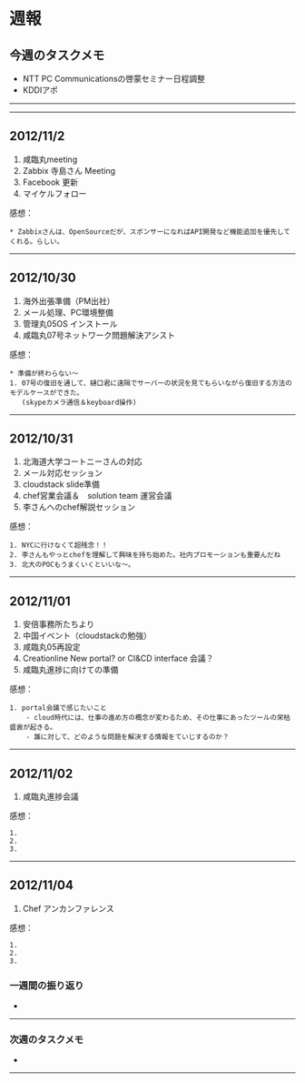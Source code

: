 # 週報


## 今週のタスクメモ

- NTT PC Communicationsの啓蒙セミナー日程調整
- KDDIアポ

---

---

## 2012/11/2

1. 咸臨丸meeting
2. Zabbix 寺島さん Meeting
3. Facebook 更新
4. マイケルフォロー

感想：

	* Zabbixさんは、OpenSourceだが、スポンサーになればAPI開発など機能追加を優先してくれる。らしい。

---

## 2012/10/30

1. 海外出張準備（PM出社）
2. メール処理、PC環境整備
3. 管理丸05OS インストール
4. 咸臨丸07号ネットワーク問題解決アシスト

感想：

	* 準備が終わらない〜
	1. 07号の復旧を通して、樋口君に遠隔でサーバーの状況を見てもらいながら復旧する方法のモデルケースができた。
	   (skypeカメラ通信＆keyboard操作)
	
---

## 2012/10/31

1. 北海道大学コートニーさんの対応
2. メール対応セッション
3. cloudstack slide準備
4. chef営業会議＆　solution team 運営会議
5. 李さんへのchef解説セッション
 
感想：

	1. NYCに行けなくて超残念！！
	2. 李さんもやっとchefを理解して興味を持ち始めた。社内プロモーションも重要んだね
	3. 北大のPOCもうまくいくといいな〜。

---

## 2012/11/01

1. 安倍事務所たちより
2. 中国イベント（cloudstackの勉強）
3. 咸臨丸05再設定
4. Creationline New portal? or CI&CD interface 会議？
5. 咸臨丸進捗に向けての準備

感想：

	1. portal会議で感じたいこと
		- cloud時代には、仕事の進め方の概念が変わるため、その仕事にあったツールの栄枯盛衰が起きる。
		- 誰に対して、どのような問題を解決する情報をていじするのか？ 


---

## 2012/11/02

1. 咸臨丸進捗会議

感想：

	1.
	2.
	3.

---

## 2012/11/04

1. Chef アンカンファレンス

感想：

	1.
	2.
	3.


### 一週間の振り返り

- 


---

### 次週のタスクメモ

- 

---